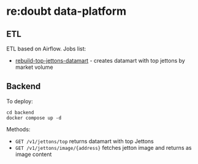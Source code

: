 # re:doubt data-platform

## ETL

ETL based on Airflow. Jobs list:

* [rebuild-top-jettons-datamart](etl/dags/rebuild-top-jettons-datamart.py) - creates datamart with top jettons by market volume

## Backend

To deploy:

```shell
cd backend
docker compose up -d
```
                     
Methods:
* ``GET /v1/jettons/top`` returns datamart with top Jettons
* ``GET /v1/jettons/image/{address}`` fetches jetton image and returns as image content